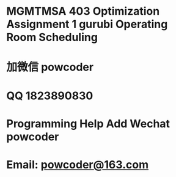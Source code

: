 # MGMTMSA 403 Optimization Assignment 1 gurubi Operating Room Scheduling
# 加微信 powcoder

# QQ 1823890830

# Programming Help Add Wechat powcoder

# Email: powcoder@163.com

